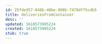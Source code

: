 ```yaml
---
id: 25fded57-848b-48be-900b-7478dff5cdb5
title: deliveriesFromContainer
desc: ''
updated: 1618573905224
created: 1618573905224
stub: true
---
```



